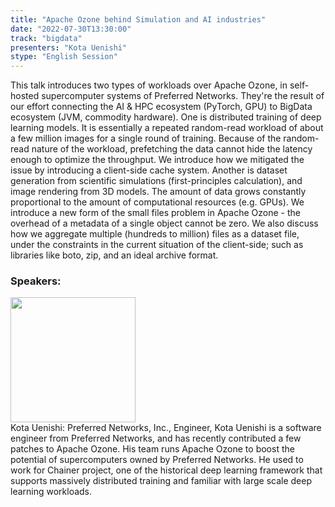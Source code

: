 ```yaml
---
title: "Apache Ozone behind Simulation and AI industries"
date: "2022-07-30T13:30:00"
track: "bigdata"
presenters: "Kota Uenishi"
stype: "English Session"
---
```

This talk introduces two types of workloads over Apache Ozone, in self-hosted supercomputer systems of Preferred Networks. They're the result of our effort connecting the AI & HPC ecosystem (PyTorch, GPU) to BigData ecosystem (JVM, commodity hardware).
One is distributed training of deep learning models. It is essentially a repeated random-read workload of about a few million images for a single round of training. Because of the random-read nature of the workload, prefetching the data cannot hide the latency enough to optimize the throughput. We introduce how we mitigated the issue by introducing a client-side cache system.
Another is dataset generation from scientific simulations (first-principles calculation), and image rendering from 3D models. The amount of data grows constantly proportional to the amount of computational resources (e.g. GPUs). We introduce a new form of the small files problem in Apache Ozone - the overhead of a metadata of a single object cannot be zero. We also discuss how we aggregate multiple (hundreds to million) files as a dataset file, under the constraints in the current situation of the client-side; such as libraries like boto, zip, and an ideal archive format.
 ### Speakers: 
 <img src="images/speaker/1151.png" width="200" /><br>Kota Uenishi: Preferred Networks, Inc., Engineer, Kota Uenishi is a software engineer from Preferred Networks, and has recently contributed a few patches to Apache Ozone. His team runs Apache Ozone to boost the potential of supercomputers owned by Preferred Networks. He used to work for Chainer project, one of the historical deep learning framework that supports massively distributed training and familiar with large scale deep learning workloads.

 